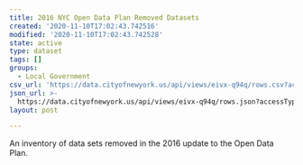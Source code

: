 ```yaml
---
title: 2016 NYC Open Data Plan Removed Datasets
created: '2020-11-10T17:02:43.742516'
modified: '2020-11-10T17:02:43.742528'
state: active
type: dataset
tags: []
groups:
  - Local Government
csv_url: 'https://data.cityofnewyork.us/api/views/eivx-q94q/rows.csv?accessType=DOWNLOAD'
json_url: >-
  https://data.cityofnewyork.us/api/views/eivx-q94q/rows.json?accessType=DOWNLOAD
layout: post

---
```

An inventory of data sets removed in the 2016 update to the Open Data Plan.
